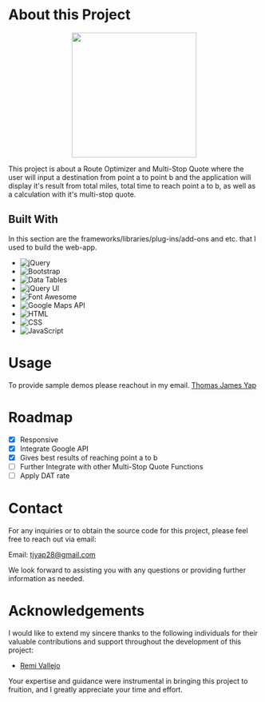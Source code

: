 # About this Project

<div align="center">
    <img src="https://github.com/user-attachments/assets/a78d4f57-58a1-4d66-a965-e2becd0942eb" width="250" height="250" />
</div>

This project is about a Route Optimizer and Multi-Stop Quote where the user will input a destination from point a to point b and the application will display it's result from total miles, total time to reach point a to b, as well as a calculation with it's multi-stop quote.


## Built With
In this section are the frameworks/libraries/plug-ins/add-ons and etc. that I used to build the web-app.

- ![jQuery](https://img.shields.io/badge/jQuery-0769AD?style=for-the-badge&logo=jquery&logoColor=white)
- ![Bootstrap](https://img.shields.io/badge/Bootstrap-563D7C?style=for-the-badge&logo=bootstrap&logoColor=white)
- ![Data Tables](https://img.shields.io/badge/Data%20Tables-336791?style=for-the-badge&logo=datatables&logoColor=white)
- ![jQuery UI](https://img.shields.io/badge/jQuery%20UI-0073AA?style=for-the-badge&logo=jquery&logoColor=white)
- ![Font Awesome](https://img.shields.io/badge/Font%20Awesome-339AF0?style=for-the-badge&logo=fontawesome&logoColor=white)
- ![Google Maps API](https://img.shields.io/badge/Google%20Maps%20API-4285F4?style=for-the-badge&logo=googlemaps&logoColor=white)
- ![HTML](https://img.shields.io/badge/HTML5-E34F26?style=for-the-badge&logo=html5&logoColor=white)
- ![CSS](https://img.shields.io/badge/CSS3-1572B6?style=for-the-badge&logo=css3&logoColor=white)
- ![JavaScript](https://img.shields.io/badge/JavaScript-F7DF1E?style=for-the-badge&logo=javascript&logoColor=black)

# Usage
To provide sample demos please reachout in my email. [Thomas James Yap](tjyap28@gmail.com)

# Roadmap
- [x] Responsive
- [x] Integrate Google API
- [x] Gives best results of reaching point a to b
- [ ] Further Integrate with other Multi-Stop Quote Functions
- [ ] Apply DAT rate

# Contact
For any inquiries or to obtain the source code for this project, please feel free to reach out via email:

Email: tjyap28@gmail.com

We look forward to assisting you with any questions or providing further information as needed.

# Acknowledgements
I would like to extend my sincere thanks to the following individuals for their valuable contributions and support throughout the development of this project:

- [Remi Vallejo](https://github.com/remrem-2022)

Your expertise and guidance were instrumental in bringing this project to fruition, and I greatly appreciate your time and effort.



